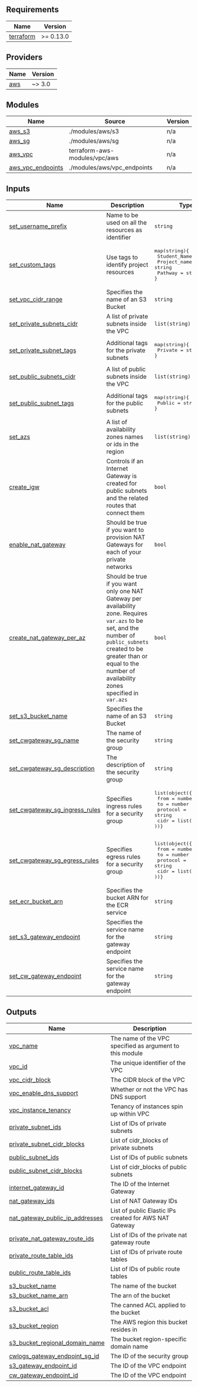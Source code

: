 <!-- BEGIN_TF_DOCS -->
## Requirements

| Name | Version |
|------|---------|
| <a name="requirement_terraform"></a> [terraform](#requirement\_terraform) | >= 0.13.0 |

## Providers

| Name | Version |
|------|---------|
| <a name="requirement_aws"></a> [aws](#requirement\_aws) | ~> 3.0 |

## Modules

| Name | Source | Version |
|------|--------|---------|
| <a name="module_s3"></a> [aws_s3](#module\_aws_s3) | ./modules/aws/s3 | n/a |
| <a name="module_s3"></a> [aws_sg](#module\_aws_s3) | ./modules/aws/sg | n/a |
| <a name="module_vpc"></a> [aws_vpc](#module\_aws_vpc) | terraform-aws-modules/vpc/aws | n/a |
| <a name="module_vpc_endpoints"></a> [aws_vpc_endpoints](#module\_vpc\_endpoints) | ./modules/aws/vpc_endpoints | n/a |

<!-- ## Resources

No resources. -->

## Inputs

| Name | Description | Type | Default | Required |
|------|-------------|------|---------|:--------:|
| <a name="input_set_username_prefix"></a> [set\_username\_prefix](#input\_set\_username\_prefix) | Name to be used on all the resources as identifier | `string` | null | yes |
| <a name="input_set_custom_tags"></a> [set\_custom\_tags](#input\_set\_custom\_tags) | Use tags to identify project resources | <pre>map(string){<br>  Student_Name = string<br>  Project_name = string<br>  Pathway = string<br>}</pre> | null | yes |
| <a name="input_set_vpc_cidr_range"></a> [set\_vpc\_cidr\_range](#input\_set\_vpc\_cidr\_range) | Specifies the name of an S3 Bucket | `string` | null | yes |
| <a name="input_set_private_subnets_cidr"></a> [set\_private\_subnets_cidr](#input\_set\_private\_subnets_cidr) | A list of private subnets inside the VPC | `list(string)` | null | yes |
| <a name="input_set_private_subnet_tags"></a> [set\_private\_subnet\_tags](#input\_set\_private\_subnet\_tags) | Additional tags for the private subnets | <pre>map(string){<br>  Private = string<br>}</pre> | null | yes |
| <a name="input_set_public_subnets_cidr"></a> [set\_public\_subnets\_cidr](#input\_set\_public\_subnets\_cidr) | A list of public subnets inside the VPC | `list(string)` | null | yes |
| <a name="input_set_public_subnet_tags"></a> [set\_public\_subnet\_tags](#input\_set\_public\_subnet\_tags) | Additional tags for the public subnets | <pre>map(string){<br>  Public = string<br>}</pre> | null | yes |
| <a name="input_set_azs"></a> [set\_azs](#input\_set\_azs) | A list of availability zones names or ids in the region | `list(string)` | null | yes |
| <a name="input_create_igw"></a> [create\_igw](#input\_create\_igw) | Controls if an Internet Gateway is created for public subnets and the related routes that connect them | `bool` | null | yes |
| <a name="input_enable_nat_gateway"></a> [enable\_nat\_gateway](#input\_enable\_nat\_gateway) | Should be true if you want to provision NAT Gateways for each of your private networks | `bool` | null | yes |
| <a name="input_create_nat_gateway_per_az"></a> [create\_nat\_gateway\_per\_az](#input\_create\_nat\_gateway\_per\_az) | Should be true if you want only one NAT Gateway per availability zone. Requires `var.azs` to be set, and the number of `public_subnets` created to be greater than or equal to the number of availability zones specified in `var.azs` | `bool` | null | yes |
| <a name="input_set_s3_bucket_name"></a> [set\_s3\_bucket\_name](#input\_set\_s3\_bucket\_name) | Specifies the name of an S3 Bucket | `string` | null | yes |
| <a name="input_set_cwgateway_sg_name"></a> [set\_cwgateway\_sg\_name](#input\_set\_cwgateway\_sg\_name) | The name of the security group | `string` | null | yes |
| <a name="input_set_cwgateway_sg_description"></a> [set\_cwgateway\_sg\_description](#input\_set\_cwgateway\_sg\_description) | The description of the security group | `string` | null | yes |
| <a name="input_set_cwgateway_sg_ingress_rules"></a> [set\_cwgateway\_sg\_ingress\_rules](#input\_set\_cwgateway\_sg\_ingress\_rules) | Specifies ingress rules for a security group | <pre>list(object({<br>  from = number<br>  to = number<br>  protocol = string<br>  cidr = list(string)<br>))}</pre> | null | yes |
| <a name="input_set_cwgateway_sg_egress_rules"></a> [set\_cwgateway\_sg\_egress\_rules](#input\_set\_cwgateway\_sg\_egress\_rules) | Specifies egress rules for a security group | <pre>list(object({<br>  from = number<br>  to = number<br>  protocol = string<br>  cidr = list(string)<br>))}</pre> | null | yes |
| <a name="input_set_ecr_bucket_arn"></a> [set\_ecr\_bucket_arn](#input\_set\_ecr\_bucket_arn) | Specifies the bucket ARN for the ECR service | `string` | null | yes |
| <a name="input_set_s3_gateway_endpoint"></a> [set\_s3\_gateway\_endpoint](#input\_set\_s3\_gateway\_endpoint) | Specifies the service name for the gateway endpoint | `string` | null | yes |
| <a name="input_set_cw_gateway_endpoint"></a> [set\_cw\_gateway\_endpoint](#input\_set\_cw\_gateway\_endpoint) | Specifies the service name for the gateway endpoint | `string` | null | yes |

## Outputs

| Name | Description |
|------|-------------|
| <a name="output_vpc_name"></a> [vpc\_name](#output\_vpc\_name) | The name of the VPC specified as argument to this module |
| <a name="output_vpc_id"></a> [vpc\_id](#output\_vpc\_id) | The unique identifier of the VPC |
| <a name="output_vpc_cidr_block"></a> [vpc\_cidr\_block](#output\_vpc\_cidr\_block) | The CIDR block of the VPC |
| <a name="output_vpc_enable_dns_support"></a> [vpc\_enable\_dns\_support](#output\_vpc\_enable\_dns\_support) | Whether or not the VPC has DNS support |
| <a name="output_vpc_instance_tenancy"></a> [vpc\_instance\_tenancy](#output\_vpc\_instance\_tenancy) | Tenancy of instances spin up within VPC |
| <a name="output_private_subnet_ids"></a> [private\_subnet\_ids](#output\_private\_subnet\_ids) | List of IDs of private subnets |
| <a name="output_private_subnet_cidr_blocks"></a> [private\_subnet\_cidr\_blocks](#output\_private\_subnet\_cidr\_blocks) | List of cidr_blocks of private subnets |
| <a name="output_public_subnet_ids"></a> [public\_subnet\_ids](#output\_public\_subnet\_ids) | List of IDs of public subnets |
| <a name="output_public_subnet_cidr_blocks"></a> [public\_subnet\_cidr\_blocks](#output\_public\_subnet\_cidr\_blocks) | List of cidr_blocks of public subnets |
| <a name="output_internet_gateway_id"></a> [internet\_gateway\_id](#output\_internet\_gateway\_id) | The ID of the Internet Gateway |
| <a name="output_nat_gateway_ids"></a> [nat\_gateway\_ids](#output\_nat\_gateway\_ids) | List of NAT Gateway IDs |
| <a name="output_nat_gateway_public_ip_addresses"></a> [nat\_gateway\_public\_ip\_addresses](#output\_nat\_gateway\_public\_ip\_addresses) | List of public Elastic IPs created for AWS NAT Gateway |
| <a name="output_private_nat_gateway_route_ids"></a> [private\_nat\_gateway\_route\_ids](#output\_private\_nat\_gateway\_route\_ids) | List of IDs of the private nat gateway route |
| <a name="output_private_route_table_ids"></a> [private\_route\_table\_ids](#output\_private\_route\_table\_ids) | List of IDs of private route tables |
| <a name="output_public_route_table_ids"></a> [public\_route\_table\_ids](#output\_public\_route\_table\_ids) | List of IDs of public route tables|
| <a name="output_s3_bucket_name"></a> [s3\_bucket\_name](#output\_s3\_bucket\_name) | The name of the bucket |
| <a name="output_s3_bucket_name_arn"></a> [s3\_bucket\_name\_arn](#output\_s3\_bucket\_name\_arn) | The arn of the bucket |
| <a name="output_s3_bucket_acl"></a> [s3\_bucket\_acl](#output\_s3\_bucket\_acl) | The canned ACL applied to the bucket |
| <a name="output_s3_bucket_region"></a> [s3\_bucket\_region](#output\_s3\_bucket\_region) | The AWS region this bucket resides in |
| <a name="output_s3_bucket_regional_domain_name"></a> [s3\_bucket\_regional\_domain\_name](#output\_s3\_bucket\_regional\_domain\_name) | The bucket region-specific domain name |
| <a name="output_cwlogs_gateway_endpoint_sg_id"></a> [cwlogs\_gateway\_endpoint\_sg\_id](#output\_s3\_gateway\_endpoint\_id) | The ID of the security group |
| <a name="output_s3_gateway_endpoint_id"></a> [s3\_gateway\_endpoint\_id](#output\_s3\_gateway\_endpoint\_id) | The ID of the VPC endpoint |
| <a name="output_cwlogs_gateway_endpoint_id"></a> [cw\_gateway\_endpoint\_id](#output\_cw\_gateway\_endpoint\_id) | The ID of the VPC endpoint |
<!-- END_TF_DOCS -->